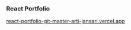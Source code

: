 ### React Portfolio
[react-portfolio-git-master-arti-jansari.vercel.app](https://react-portfolio-git-master-arti-jansari.vercel.app/)






